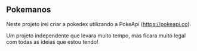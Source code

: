 ## Pokemanos

Neste projeto irei criar a pokedex utilizando a PokeApi (https://pokeapi.co).

Um projeto independente que levara muito tempo, mas ficara muito legal com todas as ideias que estou tendo!

